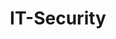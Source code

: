 ---
title: IT-Security
descripton: "Tutorials on the topic of IT security"
menu:
  sidebar:
    name: IT-Security
    identifier: security
    weight: 300
---